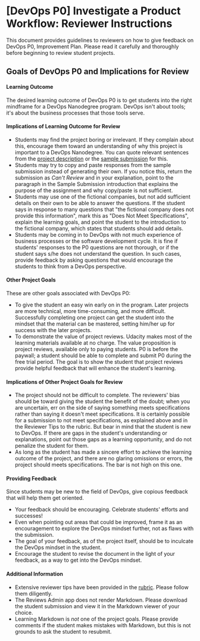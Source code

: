 # [DevOps P0] Investigate a Product Workflow: Reviewer Instructions

This document provides guidelines to reviewers on how to give feedback on DevOps P0, Improvement Plan. Please read it carefully and thoroughly before beginning to review student projects.

## Goals of DevOps P0 and Implications for Review

#### Learning Outcome

The desired learning outcome of DevOps P0 is to get students into the right mindframe for a DevOps Nanodegree program. DevOps isn't about tools; it's about the business processes that those tools serve. 

#### Implications of Learning Outcome for Review

* Students may find the project boring or irrelevant. If they complain about this, encourage them toward an understanding of why this project is important to a DevOps Nanodegree. You can quote relevant sentences from the [project description](P0_Project_Description.md) or the [sample submission](P0_Sample_Submission.md) for this.
* Students may try to copy and paste responses from the sample submission instead of generating their own. If you notice this, return the submission as *Can't Review* and in your explanation, point to the paragraph in the Sample Submission introduction that explains the purpose of the assignment and why copy/paste is not sufficient. 
* Students may use one of the fictional companies, but not add sufficient details on their own to be able to answer the questions. If the student says in response to many questions that "the fictional company does not provide this information", mark this as "Does Not Meet Specifications", explain the learning goals, and point the student to the introduction to the fictional company, which states that students should add details. 
* Students may be coming in to DevOps with not much experience of business processes or the software development cycle. It is fine if students' responses to the P0 questions are not thorough, or if the student says s/he does not understand the question. In such cases, provide feedback by asking questions that would encourage the students to think from a DevOps perspective. 

#### Other Project Goals

These are other goals associated with DevOps P0:

* To give the student an easy win early on in the program. Later projects are more technical, more time-consuming, and more difficult. Successfully completing one project can get the student into the mindset that the material can be mastered, setting him/her up for success with the later projects.
* To demonstrate the value of project reviews. Udacity makes most of the learning materials available at no charge. The value proposition is project reviews, available only to paying students. P0 is before the paywall; a student should be able to complete and submit P0 during the free trial period. The goal is to show the student that project reviews provide helpful feedback that will enhance the student's learning. 

#### Implications of Other Project Goals for Review

* The project should not be difficult to complete. The reviewers' bias should be toward giving the student the benefit of the doubt; when you are uncertain, err on the side of saying something meets specifications rather than saying it doesn't meet specifications. It is certainly possible for a submission to not meet specifications, as explained above and in the Reviewer Tips to the rubric. But bear in mind that the student is new to DevOps. If there are gaps in the student's understanding or explanations, point out those gaps as a learning opportunity, and do not penalize the student for them. 
* As long as the student has made a sincere effort to achieve the learning outcome of the project, and there are no glaring omissions or errors, the project should meets specifications. The bar is not high on this one. 

#### Providing Feedback
Since students may be new to the field of DevOps, give copious feedback that will help them get oriented.

* Your feedback should be encouraging. Celebrate students' efforts and successes! 
* Even when pointing out areas that could be improved, frame it as an encouragement to explore the DevOps mindset further, not as flaws with the submission. 
* The goal of your feedback, as of the project itself, should be to inculcate the DevOps mindset in the student. 
* Encourage the student to revise the document in the light of your feedback, as a way to get into the DevOps mindset.

#### Additional Information

* Extensive reviewer tips have been provided in the [rubric](https://review.udacity.com/#!/projects/7709298823/rubric). Please follow them diligently. 
* The Reviews Admin app does not render Markdown. Please download the student submission and view it in the Markdown viewer of your choice. 
* Learning Markdown is *not* one of the project goals. Please provide comments if the student makes mistakes with Markdown, but this is not grounds to ask the student to resubmit.
